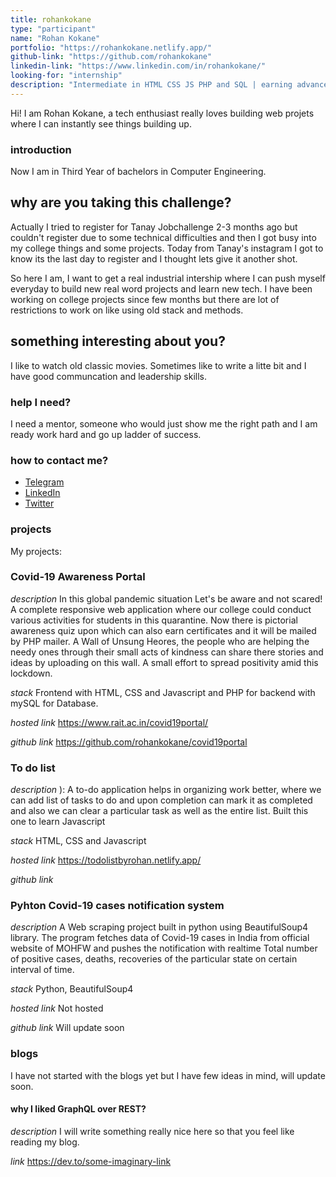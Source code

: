```yaml
---
title: rohankokane
type: "participant"
name: "Rohan Kokane"
portfolio: "https://rohankokane.netlify.app/"
github-link: "https://github.com/rohankokane"
linkedin-link: "https://www.linkedin.com/in/rohankokane/"
looking-for: "internship"
description: "Intermediate in HTML CSS JS PHP and SQL | earning advance JS  | Python | C | git"
---
```


Hi! I am Rohan Kokane, a tech enthusiast really loves building web projets where I can instantly see things building up.

### introduction

Now I am in Third Year of bachelors in Computer Engineering.

## why are you taking this challenge?

Actually I tried to register for Tanay Jobchallenge 2-3 months ago but couldn't register due to some technical difficulties and then I got busy into my college things and some projects.
Today from Tanay's instagram I got to know its the last day to register and I thought lets give it another shot.

So here I am, I want to get a real industrial intership where I can push myself everyday to build new real word projects and learn new tech.
I have been working on college projects since few months but there are lot of restrictions to work on like using old stack and methods.

## something interesting about you?

I like to watch old classic movies. Sometimes like to write a litte bit and I have good communcation and leadership skills.

### help I need?

I need a mentor, someone who would just show me the right path and I am ready work hard and go up ladder of success.

### how to contact me?
- [Telegram](https://t.me/rohankokane)
- [LinkedIn](https://www.linkedin.com/in/rohankokane/)
- [Twitter](https://twitter.com/rohankokane19)


### projects

My projects: 

### Covid-19 Awareness Portal

_description_ In this global pandemic situation Let's be aware and not scared! A complete responsive web application where our college could conduct various activities for students in this quarantine. Now there is pictorial awareness quiz upon which can also earn certificates and it will be mailed by PHP mailer. A Wall of Unsung Heores, the people who are helping the needy ones through their small acts of kindness can share there stories and ideas by uploading on this wall. A small effort to spread positivity amid this lockdown.

_stack_ Frontend with HTML, CSS and Javascript and PHP for backend with mySQL for Database.

_hosted link_ https://www.rait.ac.in/covid19portal/

_github link_ https://github.com/rohankokane/covid19portal

### To do list

_description_   ): A to-do application helps in organizing work better, where we can add list of tasks to do and upon completion can mark it as completed and also we can clear a particular task as well as the entire list. Built this one to learn Javascript 

_stack_ HTML, CSS and Javascript

_hosted link_ https://todolistbyrohan.netlify.app/

_github link_ 

### Pyhton Covid-19 cases notification system

_description_ A Web scraping project built in python using BeautifulSoup4 library. The program fetches data of Covid-19 cases in India from official website of MOHFW and pushes the notification with realtime Total number of positive cases, deaths, recoveries of the particular state on certain interval of time.

_stack_ Python, BeautifulSoup4

_hosted link_ Not hosted

_github link_ Will update soon



### blogs

I have not started with the blogs yet but I have few ideas in mind, will update soon.

#### why I liked GraphQL over REST?

_description_ I will write something really nice here so that you feel like reading my blog.

_link_ https://dev.to/some-imaginary-link
